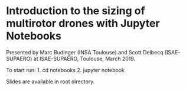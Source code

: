 # Introduction to the sizing of multirotor drones with Jupyter Notebooks
Presented by Marc Budinger (INSA Toulouse) and Scott Delbecq (ISAE-SUPAERO) at ISAE-SUPAERO, Toulouse, March 2019.

To start run:
    1. cd notebooks
    2. jupyter notebook

Slides are available in root directory.
